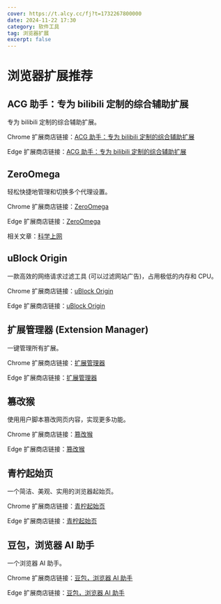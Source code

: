 ```yaml
---
cover: https://t.alcy.cc/fj?t=1732267800000
date: 2024-11-22 17:30
category: 软件工具
tag: 浏览器扩展
excerpt: false
---
```


# 浏览器扩展推荐

## ACG 助手：专为 bilibili 定制的综合辅助扩展

专为 bilibili 定制的综合辅助扩展。

Chrome 扩展商店链接：[ACG 助手：专为 bilibili 定制的综合辅助扩展](https://chromewebstore.google.com/detail/acg%E5%8A%A9%E6%89%8B-%E4%B8%93%E4%B8%BA%E5%93%94%E5%93%A9%E5%93%94%E5%93%A9bilibili%E5%AE%9A%E5%88%B6%EF%BC%8C%E5%8F%AF%E8%A7%86/kpbnombpnpcffllnianjibmpadjolanh?hl=zh-CN)

Edge 扩展商店链接：[ACG 助手：专为 bilibili 定制的综合辅助扩展](https://microsoftedge.microsoft.com/addons/detail/acg助手：专为bilibili定制的综合辅助扩展/fcfebhekhbkhjjimonjmbgmkbclheaoh?hl=zh-CN)

## ZeroOmega

轻松快捷地管理和切换多个代理设置。

Chrome 扩展商店链接：[ZeroOmega](https://chromewebstore.google.com/detail/proxy-switchyomega-3-zero/pfnededegaaopdmhkdmcofjmoldfiped?hl=zh-CN)

Edge 扩展商店链接：[ZeroOmega](https://microsoftedge.microsoft.com/addons/detail/proxy-switchyomega-3-zer/dmaldhchmoafliphkijbfhaomcgglmgd)

相关文章：[科学上网](./科学上网.md)

## uBlock Origin                               

一款高效的网络请求过滤工具 (可以过滤网站广告)，占用极低的内存和 CPU。

Chrome 扩展商店链接：[uBlock Origin](https://chrome.google.com/webstore/detail/ublock-origin/cjpalhdlnbpafiamejdnhcphjbkeiagm?hl=zh-CN)

Edge 扩展商店链接：[uBlock Origin](https://microsoftedge.microsoft.com/addons/detail/ublock-origin/odfafepnkmbhccpbejgmiehpchacaeak?hl=zh-CN)

## 扩展管理器 (Extension Manager)

一键管理所有扩展。

Chrome 扩展商店链接：[扩展管理器](https://chromewebstore.google.com/detail/%E6%89%A9%E5%B1%95%E7%AE%A1%E7%90%86%E5%99%A8%EF%BC%88extension-manager%EF%BC%89/gjldcdngmdknpinoemndlidpcabkggco?hl=zh-CN)

Edge 扩展商店链接：[扩展管理器](https://microsoftedge.microsoft.com/addons/detail/扩展管理器（extension-manager）/bhahgfgngfghgjhnpplmemebhenieijb?hl=zh-CN)

## 篡改猴

使用用户脚本篡改网页内容，实现更多功能。

Chrome 扩展商店链接：[篡改猴](https://chromewebstore.google.com/detail/%E7%AF%A1%E6%94%B9%E7%8C%B4/dhdgffkkebhmkfjojejmpbldmpobfkfo?hl=zh-CN)

Edge 扩展商店链接：[篡改猴](https://microsoftedge.microsoft.com/addons/detail/篡改猴/iikmkjmpaadaobahmlepeloendndfphd?hl=zh-CN)

## 青柠起始页

一个简洁、美观、实用的浏览器起始页。

Chrome 扩展商店链接：[青柠起始页](https://chromewebstore.google.com/detail/%E9%9D%92%E6%9F%A0%E8%B5%B7%E5%A7%8B%E9%A1%B5/aajmeahnoefldipnjgodkobfdcpmapno?hl=zh-CN)

Edge 扩展商店链接：[青柠起始页](https://microsoftedge.microsoft.com/addons/detail/青柠起始页/pcpnigdkpcgemocnjhebmajldpjlbeom?hl=zh-CN)

## 豆包，浏览器 AI 助手

一个浏览器 AI 助手。

Chrome 扩展商店链接：[豆包，浏览器 AI 助手](https://chromewebstore.google.com/detail/dbjibobgilijgolhjdcbdebjhejelffo?utm_source=install_first&hl=zh)

Edge 扩展商店链接：[豆包，浏览器 AI 助手](https://microsoftedge.microsoft.com/addons/detail/%E8%B1%86%E5%8C%85%EF%BC%8C%E6%B5%8F%E8%A7%88%E5%99%A8-ai-%E5%8A%A9%E6%89%8B/capohkkfagimodmlpnahjoijgoocdjhd?hl=zh-CN)